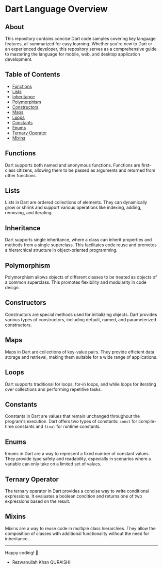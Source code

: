 # Dart Language Overview

## About

This repository contains concise Dart code samples covering key language features, all summarized for easy learning. Whether you're new to Dart or an experienced developer, this repository serves as a comprehensive guide to mastering the language for mobile, web, and desktop application development.

## Table of Contents

- [Functions](#functions)
- [Lists](#lists)
- [Inheritance](#inheritance)
- [Polymorphism](#polymorphism)
- [Constructors](#constructors)
- [Maps](#maps)
- [Loops](#loops)
- [Constants](#constants)
- [Enums](#enums)
- [Ternary Operator](#ternary-operator)
- [Mixins](#mixins)

## Functions

Dart supports both named and anonymous functions. Functions are first-class citizens, allowing them to be passed as arguments and returned from other functions.

## Lists

Lists in Dart are ordered collections of elements. They can dynamically grow or shrink and support various operations like indexing, adding, removing, and iterating.

## Inheritance

Dart supports single inheritance, where a class can inherit properties and methods from a single superclass. This facilitates code reuse and promotes a hierarchical structure in object-oriented programming.

## Polymorphism

Polymorphism allows objects of different classes to be treated as objects of a common superclass. This promotes flexibility and modularity in code design.

## Constructors

Constructors are special methods used for initializing objects. Dart provides various types of constructors, including default, named, and parameterized constructors.

## Maps

Maps in Dart are collections of key-value pairs. They provide efficient data storage and retrieval, making them suitable for a wide range of applications.

## Loops

Dart supports traditional for loops, for-in loops, and while loops for iterating over collections and performing repetitive tasks.

## Constants

Constants in Dart are values that remain unchanged throughout the program's execution. Dart offers two types of constants: `const` for compile-time constants and `final` for runtime constants.

## Enums

Enums in Dart are a way to represent a fixed number of constant values. They provide type safety and readability, especially in scenarios where a variable can only take on a limited set of values.

## Ternary Operator

The ternary operator in Dart provides a concise way to write conditional expressions. It evaluates a boolean condition and returns one of two expressions based on the result.

## Mixins

Mixins are a way to reuse code in multiple class hierarchies. They allow the composition of classes with additional functionality without the need for inheritance.

---

Happy coding! 🚀

- Rezwanullah Khan QURAISHI
